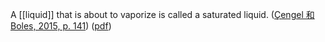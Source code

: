 A [[liquid]] that is about to vaporize is called a saturated liquid. ([Çengel 和 Boles, 2015, p. 141](zotero://select/library/items/FCMSUVW2)) ([pdf](zotero://open-pdf/library/items/DFP6L6PZ?page=141&annotation=XHUQV9K8))